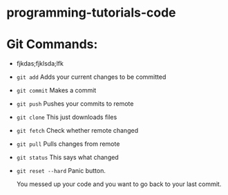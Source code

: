 # programming-tutorials-code


# Git Commands:

- fjkdas;fjklsda;lfk

- `git add`
  Adds your current changes to be committed
- `git commit`
  Makes a commit 
- `git push`
  Pushes your commits to remote
- `git clone`
  This just downloads files

- `git fetch`
  Check whether remote changed
  
- `git pull`
  Pulls changes from remote

- `git status`
  This says what changed
  
- `git reset --hard`
  Panic button.
  
  You messed up your code and you want to go back to your last commit.

